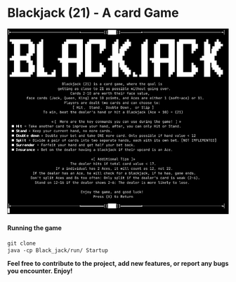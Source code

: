 <h1 text-align="cente">Blackjack (21) - A card Game</h1>
<p align="center">
  <img src="https://github.com/jesse-rr/Webrepo/blob/main/Black_jack/run/blackjack.png" alt="Help screen">
</p>

#### Running the game 

```
git clone
java -cp Black_jack/run/ Startup
```

__Feel free to contribute to the project, add new features, or report any bugs you encounter. Enjoy!__

